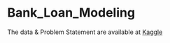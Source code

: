 # Bank_Loan_Modeling

The data & Problem Statement are available at [Kaggle](https://www.kaggle.com/itsmesunil/bank-loan-modelling)

